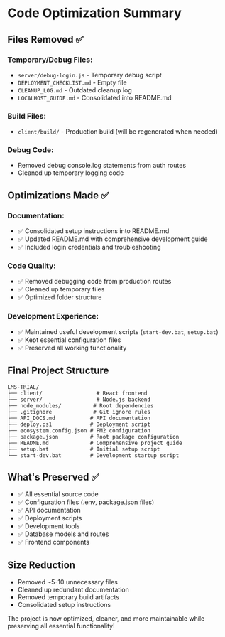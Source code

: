 # Code Optimization Summary

## Files Removed ✅

### Temporary/Debug Files:
- `server/debug-login.js` - Temporary debug script
- `DEPLOYMENT_CHECKLIST.md` - Empty file
- `CLEANUP_LOG.md` - Outdated cleanup log
- `LOCALHOST_GUIDE.md` - Consolidated into README.md

### Build Files:
- `client/build/` - Production build (will be regenerated when needed)

### Debug Code:
- Removed debug console.log statements from auth routes
- Cleaned up temporary logging code

## Optimizations Made ✅

### Documentation:
- ✅ Consolidated setup instructions into README.md
- ✅ Updated README.md with comprehensive development guide
- ✅ Included login credentials and troubleshooting

### Code Quality:
- ✅ Removed debugging code from production routes
- ✅ Cleaned up temporary files
- ✅ Optimized folder structure

### Development Experience:
- ✅ Maintained useful development scripts (`start-dev.bat`, `setup.bat`)
- ✅ Kept essential configuration files
- ✅ Preserved all working functionality

## Final Project Structure

```
LMS-TRIAL/
├── client/                 # React frontend
├── server/                 # Node.js backend
├── node_modules/          # Root dependencies
├── .gitignore             # Git ignore rules
├── API_DOCS.md           # API documentation
├── deploy.ps1            # Deployment script
├── ecosystem.config.json # PM2 configuration
├── package.json          # Root package configuration
├── README.md             # Comprehensive project guide
├── setup.bat             # Initial setup script
└── start-dev.bat         # Development startup script
```

## What's Preserved ✅

- ✅ All essential source code
- ✅ Configuration files (.env, package.json files)
- ✅ API documentation
- ✅ Deployment scripts
- ✅ Development tools
- ✅ Database models and routes
- ✅ Frontend components

## Size Reduction

- Removed ~5-10 unnecessary files
- Cleaned up redundant documentation
- Removed temporary build artifacts
- Consolidated setup instructions

The project is now optimized, cleaner, and more maintainable while preserving all essential functionality!
